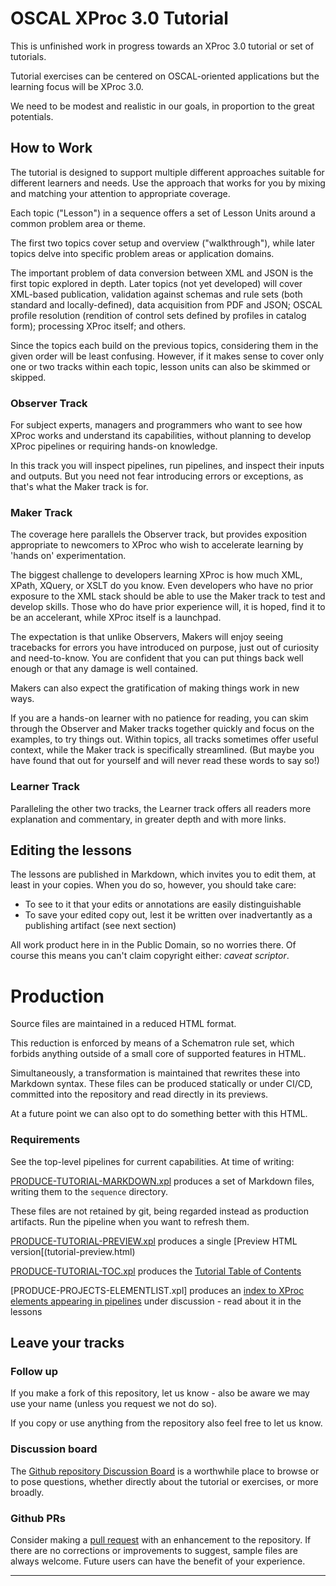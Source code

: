 # OSCAL XProc 3.0 Tutorial

This is unfinished work in progress towards an XProc 3.0 tutorial or set of tutorials.

Tutorial exercises can be centered on OSCAL-oriented applications but the learning focus will be XProc 3.0.

We need to be modest and realistic in our goals, in proportion to the great potentials.

## How to Work

The tutorial is designed to support multiple different approaches suitable for different learners and needs. Use the approach that works for you by mixing and matching your attention to appropriate coverage.

Each topic ("Lesson") in a sequence offers a set of Lesson Units around a common problem area or theme.

The first two topics cover setup and overview ("walkthrough"), while later topics delve into specific problem areas or application domains.

The important problem of data conversion between XML and JSON is the first topic explored in depth. Later topics (not yet developed) will cover XML-based publication, validation against schemas and rule sets (both standard and locally-defined), data acquisition from PDF and JSON; OSCAL profile resolution (rendition of control sets defined by profiles in catalog form); processing XProc itself; and others.

Since the topics each build on the previous topics, considering them in the given order will be least confusing. However, if it makes sense to cover only one or two tracks within each topic, lesson units can also be skimmed or skipped.

### Observer Track

For subject experts, managers and programmers who want to see how XProc works and understand its capabilities, without planning to develop XProc pipelines or requiring hands-on knowledge.

In this track you will inspect pipelines, run pipelines, and inspect their inputs and outputs. But you need not fear introducing errors or exceptions, as that's what the Maker track is for.

### Maker Track

The coverage here parallels the Observer track, but provides exposition appropriate to newcomers to XProc who wish to accelerate learning by 'hands on' experimentation.

The biggest challenge to developers learning XProc is how much XML, XPath, XQuery, or XSLT do you know. Even developers who have no prior exposure to the XML stack should be able to use the Maker track to test and develop skills. Those who do have prior experience will, it is hoped, find it to be an accelerant, while XProc itself is a launchpad.

The expectation is that unlike Observers, Makers will enjoy seeing tracebacks for errors you have introduced on purpose, just out of curiosity and need-to-know. You are confident that you can put things back well enough or that any damage is well contained.

Makers can also expect the gratification of making things work in new ways.

If you are a hands-on learner with no patience for reading, you can skim through the Observer and Maker tracks together quickly and focus on the examples, to try things out. Within topics, all tracks sometimes offer useful context, while the Maker track is specifically streamlined. (But maybe you have found that out for yourself and will never read these words to say so!)

### Learner Track

Paralleling the other two tracks, the Learner track offers all readers more explanation and commentary, in greater depth and with more links.

## Editing the lessons

The lessons are published in Markdown, which invites you to edit them, at least in your copies.
When you do so, however, you should take care:

- To see to it that your edits or annotations are easily distinguishable
- To save your edited copy out, lest it be written over inadvertantly as a publishing artifact (see next section) 

All work product here in in the Public Domain, so no worries there. Of course this means you can't claim copyright either: *caveat scriptor*.

# Production

Source files are maintained in a reduced HTML format.

This reduction is enforced by means of a Schematron rule set, which forbids anything outside of a small core of supported features in HTML.

Simultaneously, a transformation is maintained that rewrites these into Markdown syntax. These files can be produced statically or under CI/CD, committed into the repository and read directly in its previews.

At a future point we can also opt to do something better with this HTML.

### Requirements

See the top-level pipelines for current capabilities. At time of writing:

[PRODUCE-TUTORIAL-MARKDOWN.xpl](PRODUCE-TUTORIAL-MARKDOWN.xpl) produces a set of Markdown files, writing them to the `sequence` directory.

These files are not retained by git, being regarded instead as production artifacts. Run the pipeline when you want to refresh them.

[PRODUCE-TUTORIAL-PREVIEW.xpl](PRODUCE-TUTORIAL-PREVIEW.xpl) produces a single [Preview HTML version[(tutorial-preview.html)

[PRODUCE-TUTORIAL-TOC.xpl]() produces the [Tutorial Table of Contents](sequence/lesson-sequence.md)

[PRODUCE-PROJECTS-ELEMENTLIST.xpl] produces an [index to XProc elements appearing in pipelines](sequence/element-directory.md) under discussion - read about it in the lessons

## Leave your tracks

### Follow up

If you make a fork of this repository, let us know - also be aware we may use your name (unless you request we not do so).

If you copy or use anything from the repository also feel free to let us know.

### Discussion board

The [Github repository Discussion Board](https://github.com/usnistgov/oscal-xproc3/discussions) is a worthwhile place to browse or to pose questions, whether directly about the tutorial or exercises, or more broadly.

### Github PRs

Consider making a [pull request](https://github.com/usnistgov/oscal-xproc3/pulls) with an enhancement to the repository. If there are no corrections or improvements to suggest, sample files are always welcome. Future users can have the benefit of your experience.

---
